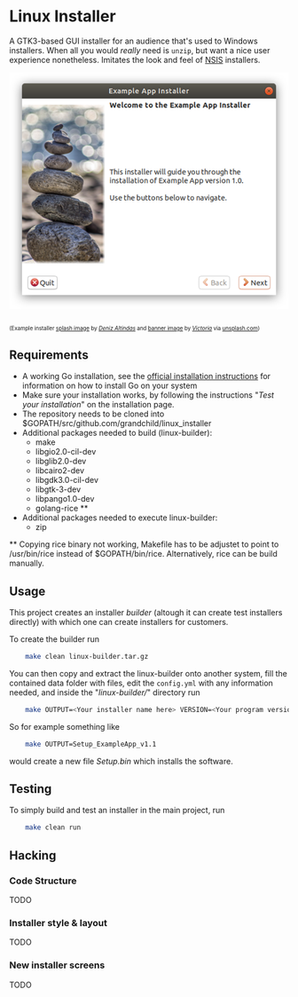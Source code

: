 # Linux Installer

A GTK3-based GUI installer for an audience that's used to Windows installers.
When all you would _really_ need is `unzip`, but want a nice user experience
nonetheless. Imitates the look and feel of
[NSIS](https://nsis.sourceforge.io/Screenshots) installers.

![Screenshot](.doc/screenshot_welcome.png)

<sub><sub>
(Example installer [splash image](https://unsplash.com/photos/t1XLQvDqt_4) by
[_Deniz Altindas_](https://unsplash.com/@omeganova) and
[banner image](https://unsplash.com/photos/_TqnKtKCb5w) by
[_Victoria_](https://unsplash.com/@pixeldebris) via [unsplash.com](unsplash.com))
</sub></sub>


## Requirements

* A working Go installation, see the
[official installation instructions](https://golang.org/doc/install) for information on
how to install Go on your system
* Make sure your installation works, by following the instructions "*Test your
installation*" on the installation page.
* The repository needs to be cloned into
   $GOPATH/src/github.com/grandchild/linux_installer
* Additional packages needed to build (linux-builder):
    *   make
    *   libgio2.0-cil-dev
    *   libglib2.0-dev
    *   libcairo2-dev
    *   libgdk3.0-cil-dev
    *   libgtk-3-dev
    *   libpango1.0-dev
    *   golang-rice **
* Additional packages needed to execute linux-builder:
    *   zip

** Copying rice binary not working, Makefile has to be adjustet to point to /usr/bin/rice instead of $GOPATH/bin/rice.
    Alternatively, rice can be build manually.


## Usage

This project creates an installer *builder* (altough it can create test installers
directly) with which one can create installers for customers.

To create the builder run

```bash
    make clean linux-builder.tar.gz
```

You can then copy and extract the linux-builder onto another system, fill the contained
data folder with files, edit the `config.yml` with any information needed, and inside
the "*linux-builder/*" directory run

```bash
    make OUTPUT=<Your installer name here> VERSION=<Your program version here>
```

So for example something like

```bash
    make OUTPUT=Setup_ExampleApp_v1.1
```

would create a new file *Setup.bin* which installs the software.

## Testing

To simply build and test an installer in the main project, run
```bash
    make clean run
```


## Hacking

### Code Structure
TODO

### Installer style & layout
TODO

### New installer screens
TODO
